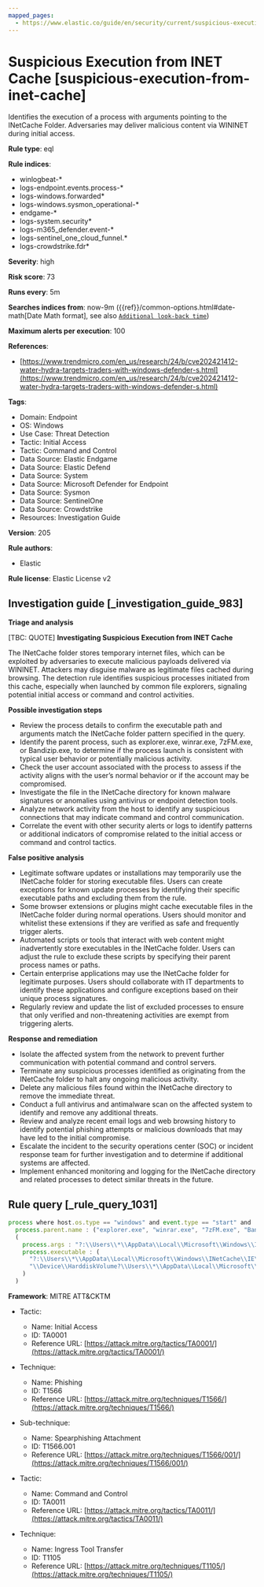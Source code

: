 ```yaml
---
mapped_pages:
  - https://www.elastic.co/guide/en/security/current/suspicious-execution-from-inet-cache.html
---
```


# Suspicious Execution from INET Cache [suspicious-execution-from-inet-cache]

Identifies the execution of a process with arguments pointing to the INetCache Folder. Adversaries may deliver malicious content via WININET during initial access.

**Rule type**: eql

**Rule indices**:

* winlogbeat-*
* logs-endpoint.events.process-*
* logs-windows.forwarded*
* logs-windows.sysmon_operational-*
* endgame-*
* logs-system.security*
* logs-m365_defender.event-*
* logs-sentinel_one_cloud_funnel.*
* logs-crowdstrike.fdr*

**Severity**: high

**Risk score**: 73

**Runs every**: 5m

**Searches indices from**: now-9m ({{ref}}/common-options.html#date-math[Date Math format], see also [`Additional look-back time`](docs-content://solutions/security/detect-and-alert/create-detection-rule.md#rule-schedule))

**Maximum alerts per execution**: 100

**References**:

* [https://www.trendmicro.com/en_us/research/24/b/cve202421412-water-hydra-targets-traders-with-windows-defender-s.html](https://www.trendmicro.com/en_us/research/24/b/cve202421412-water-hydra-targets-traders-with-windows-defender-s.html)

**Tags**:

* Domain: Endpoint
* OS: Windows
* Use Case: Threat Detection
* Tactic: Initial Access
* Tactic: Command and Control
* Data Source: Elastic Endgame
* Data Source: Elastic Defend
* Data Source: System
* Data Source: Microsoft Defender for Endpoint
* Data Source: Sysmon
* Data Source: SentinelOne
* Data Source: Crowdstrike
* Resources: Investigation Guide

**Version**: 205

**Rule authors**:

* Elastic

**Rule license**: Elastic License v2

## Investigation guide [_investigation_guide_983]

**Triage and analysis**

[TBC: QUOTE]
**Investigating Suspicious Execution from INET Cache**

The INetCache folder stores temporary internet files, which can be exploited by adversaries to execute malicious payloads delivered via WININET. Attackers may disguise malware as legitimate files cached during browsing. The detection rule identifies suspicious processes initiated from this cache, especially when launched by common file explorers, signaling potential initial access or command and control activities.

**Possible investigation steps**

* Review the process details to confirm the executable path and arguments match the INetCache folder pattern specified in the query.
* Identify the parent process, such as explorer.exe, winrar.exe, 7zFM.exe, or Bandizip.exe, to determine if the process launch is consistent with typical user behavior or potentially malicious activity.
* Check the user account associated with the process to assess if the activity aligns with the user’s normal behavior or if the account may be compromised.
* Investigate the file in the INetCache directory for known malware signatures or anomalies using antivirus or endpoint detection tools.
* Analyze network activity from the host to identify any suspicious connections that may indicate command and control communication.
* Correlate the event with other security alerts or logs to identify patterns or additional indicators of compromise related to the initial access or command and control tactics.

**False positive analysis**

* Legitimate software updates or installations may temporarily use the INetCache folder for storing executable files. Users can create exceptions for known update processes by identifying their specific executable paths and excluding them from the rule.
* Some browser extensions or plugins might cache executable files in the INetCache folder during normal operations. Users should monitor and whitelist these extensions if they are verified as safe and frequently trigger alerts.
* Automated scripts or tools that interact with web content might inadvertently store executables in the INetCache folder. Users can adjust the rule to exclude these scripts by specifying their parent process names or paths.
* Certain enterprise applications may use the INetCache folder for legitimate purposes. Users should collaborate with IT departments to identify these applications and configure exceptions based on their unique process signatures.
* Regularly review and update the list of excluded processes to ensure that only verified and non-threatening activities are exempt from triggering alerts.

**Response and remediation**

* Isolate the affected system from the network to prevent further communication with potential command and control servers.
* Terminate any suspicious processes identified as originating from the INetCache folder to halt any ongoing malicious activity.
* Delete any malicious files found within the INetCache directory to remove the immediate threat.
* Conduct a full antivirus and antimalware scan on the affected system to identify and remove any additional threats.
* Review and analyze recent email logs and web browsing history to identify potential phishing attempts or malicious downloads that may have led to the initial compromise.
* Escalate the incident to the security operations center (SOC) or incident response team for further investigation and to determine if additional systems are affected.
* Implement enhanced monitoring and logging for the INetCache directory and related processes to detect similar threats in the future.


## Rule query [_rule_query_1031]

```js
process where host.os.type == "windows" and event.type == "start" and
  process.parent.name : ("explorer.exe", "winrar.exe", "7zFM.exe", "Bandizip.exe") and
  (
    process.args : "?:\\Users\\*\\AppData\\Local\\Microsoft\\Windows\\INetCache\\IE\\*" or
    process.executable : (
      "?:\\Users\\*\\AppData\\Local\\Microsoft\\Windows\\INetCache\\IE\\*",
      "\\Device\\HarddiskVolume?\\Users\\*\\AppData\\Local\\Microsoft\\Windows\\INetCache\\IE\\*"
    )
  )
```

**Framework**: MITRE ATT&CKTM

* Tactic:

    * Name: Initial Access
    * ID: TA0001
    * Reference URL: [https://attack.mitre.org/tactics/TA0001/](https://attack.mitre.org/tactics/TA0001/)

* Technique:

    * Name: Phishing
    * ID: T1566
    * Reference URL: [https://attack.mitre.org/techniques/T1566/](https://attack.mitre.org/techniques/T1566/)

* Sub-technique:

    * Name: Spearphishing Attachment
    * ID: T1566.001
    * Reference URL: [https://attack.mitre.org/techniques/T1566/001/](https://attack.mitre.org/techniques/T1566/001/)

* Tactic:

    * Name: Command and Control
    * ID: TA0011
    * Reference URL: [https://attack.mitre.org/tactics/TA0011/](https://attack.mitre.org/tactics/TA0011/)

* Technique:

    * Name: Ingress Tool Transfer
    * ID: T1105
    * Reference URL: [https://attack.mitre.org/techniques/T1105/](https://attack.mitre.org/techniques/T1105/)



